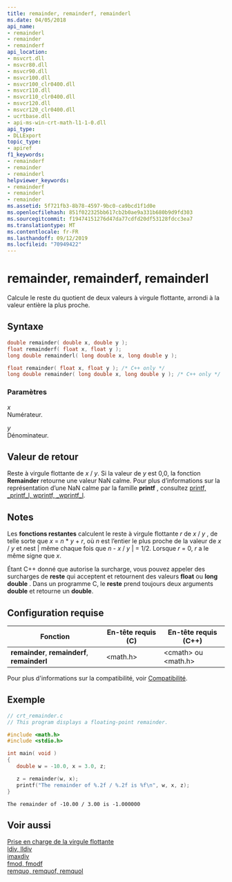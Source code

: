 ```yaml
---
title: remainder, remainderf, remainderl
ms.date: 04/05/2018
api_name:
- remainderl
- remainder
- remainderf
api_location:
- msvcrt.dll
- msvcr80.dll
- msvcr90.dll
- msvcr100.dll
- msvcr100_clr0400.dll
- msvcr110.dll
- msvcr110_clr0400.dll
- msvcr120.dll
- msvcr120_clr0400.dll
- ucrtbase.dll
- api-ms-win-crt-math-l1-1-0.dll
api_type:
- DLLExport
topic_type:
- apiref
f1_keywords:
- remainderf
- remainder
- remainderl
helpviewer_keywords:
- remainderf
- remainderl
- remainder
ms.assetid: 5f721fb3-8b78-4597-9bc0-ca9bcd1f1d0e
ms.openlocfilehash: 851f022325bb617cb2b0ae9a331b680b9d9fd303
ms.sourcegitcommit: f19474151276d47da77cdfd20df53128fdcc3ea7
ms.translationtype: MT
ms.contentlocale: fr-FR
ms.lasthandoff: 09/12/2019
ms.locfileid: "70949422"
---
```

# <a name="remainder-remainderf-remainderl"></a>remainder, remainderf, remainderl

Calcule le reste du quotient de deux valeurs à virgule flottante, arrondi à la valeur entière la plus proche.

## <a name="syntax"></a>Syntaxe

```C
double remainder( double x, double y );
float remainderf( float x, float y );
long double remainderl( long double x, long double y );
```

```cpp
float remainder( float x, float y ); /* C++ only */
long double remainder( long double x, long double y ); /* C++ only */
```

### <a name="parameters"></a>Paramètres

*x*<br/>
Numérateur.

*y*<br/>
Dénominateur.

## <a name="return-value"></a>Valeur de retour

Reste à virgule flottante de *x* / *y*. Si la valeur de *y* est 0,0, la fonction **Remainder** retourne une valeur NaN calme. Pour plus d’informations sur la représentation d’une NaN calme par la famille **printf** , consultez [printf, _printf_l, wprintf, _wprintf_l](printf-printf-l-wprintf-wprintf-l.md).

## <a name="remarks"></a>Notes

Les **fonctions restantes** calculent le reste à virgule flottante *r* de *x* / *y* , de telle sorte que *x* = *n* \* *y* + *r*, où *n* est l’entier le plus proche de la valeur de *x* / *y* et *n*est &#124; même chaque fois que *n* - *x* / *y* &#124; = 1/2. Lorsque *r* = 0, *r* a le même signe que *x*.

Étant C++ donné que autorise la surcharge, vous pouvez appeler des surcharges de **reste** qui acceptent et retournent des valeurs **float** ou **long** **double** . Dans un programme C, le **reste** prend toujours deux arguments **double** et retourne un **double**.

## <a name="requirements"></a>Configuration requise

|Fonction|En-tête requis (C)|En-tête requis (C++)|
|--------------|---------------------|-|
|**remainder**, **remainderf**, **remainderl**|\<math.h>|\<cmath> ou \<math.h>|

Pour plus d'informations sur la compatibilité, voir [Compatibilité](../../c-runtime-library/compatibility.md).

## <a name="example"></a>Exemple

```C
// crt_remainder.c
// This program displays a floating-point remainder.

#include <math.h>
#include <stdio.h>

int main( void )
{
   double w = -10.0, x = 3.0, z;

   z = remainder(w, x);
   printf("The remainder of %.2f / %.2f is %f\n", w, x, z);
}
```

```Output
The remainder of -10.00 / 3.00 is -1.000000
```

## <a name="see-also"></a>Voir aussi

[Prise en charge de la virgule flottante](../../c-runtime-library/floating-point-support.md)<br/>
[ldiv, lldiv](ldiv-lldiv.md)<br/>
[imaxdiv](imaxdiv.md)<br/>
[fmod, fmodf](fmod-fmodf.md)<br/>
[remquo, remquof, remquol](remquo-remquof-remquol.md)<br/>

